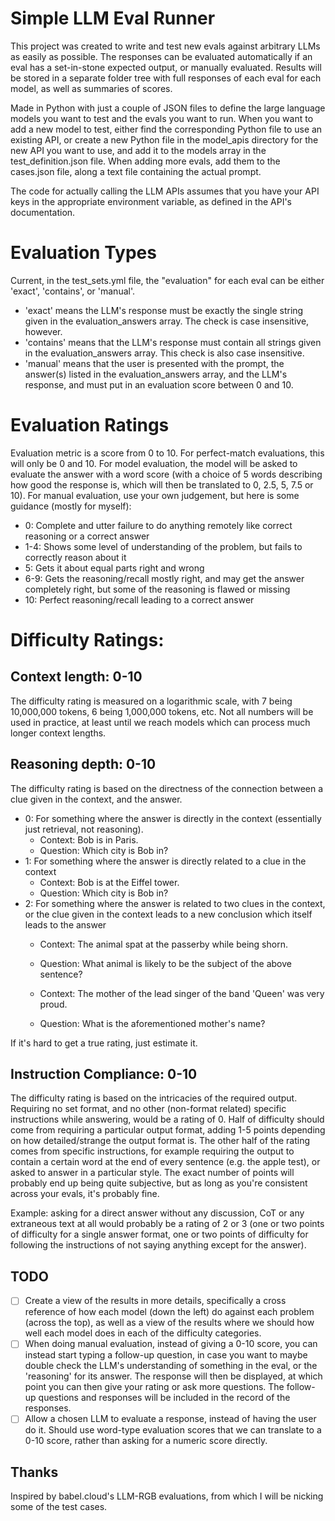 # Simple LLM Eval Runner

This project was created to write and test new evals against arbitrary LLMs as easily as possible. The responses can be evaluated automatically if an eval has a set-in-stone expected output, or manually evaluated. Results will be stored in a separate folder tree with full responses of each eval for each model, as well as summaries of scores.

Made in Python with just a couple of JSON files to define the large language models you want to test and the evals you want to run. When you want to add a new model to test, either find the corresponding Python file to use an existing API, or create a new Python file in the model_apis directory for the new API you want to use, and add it to the models array in the test_definition.json file. When adding more evals, add them to the cases.json file, along a text file containing the actual prompt.

The code for actually calling the LLM APIs assumes that you have your API keys in the appropriate environment variable, as defined in the API's documentation.

# Evaluation Types

Current, in the test_sets.yml file, the "evaluation" for each eval can be either 'exact', 'contains', or 'manual'.
- 'exact' means the LLM's response must be exactly the single string given in the evaluation_answers array. The check is case insensitive, however.
- 'contains' means that the LLM's response must contain all strings given in the evaluation_answers array. This check is also case insensitive.
- 'manual' means that the user is presented with the prompt, the answer(s) listed in the evaluation_answers array, and the LLM's response, and must put in an evaluation score between 0 and 10.

# Evaluation Ratings

Evaluation metric is a score from 0 to 10. For perfect-match evaluations, this will only be 0 and 10. For model evaluation, the model will be asked to evaluate the answer with a word score (with a choice of 5 words describing how good the response is, which will then be translated to 0, 2.5, 5, 7.5 or 10). For manual evaluation, use your own judgement, but here is some guidance (mostly for myself):
- 0: Complete and utter failure to do anything remotely like correct reasoning or a correct answer
- 1-4: Shows some level of understanding of the problem, but fails to correctly reason about it
- 5: Gets it about equal parts right and wrong
- 6-9: Gets the reasoning/recall mostly right, and may get the answer completely right, but some of the reasoning is flawed or missing
- 10: Perfect reasoning/recall leading to a correct answer

# Difficulty Ratings:

## Context length: 0-10
The difficulty rating is measured on a logarithmic scale, with 7 being 10,000,000 tokens, 6 being 1,000,000 tokens, etc. Not all numbers will be used in practice, at least until we reach models which can process much longer context lengths.

## Reasoning depth: 0-10
The difficulty rating is based on the directness of the connection between a clue given in the context, and the answer. 
- 0: For something where the answer is directly in the context (essentially just retrieval, not reasoning).
    - Context: Bob is in Paris.
    - Question: Which city is Bob in?
- 1: For something where the answer is directly related to a clue in the context
    - Context: Bob is at the Eiffel tower.
    - Question: Which city is Bob in?
- 2: For something where the answer is related to two clues in the context, or the clue given in the context leads to a new conclusion which itself leads to the answer
    - Context: The animal spat at the passerby while being shorn.
    - Question: What animal is likely to be the subject of the above sentence?
    
    - Context: The mother of the lead singer of the band 'Queen' was very proud.
    - Question: What is the aforementioned mother's name?

If it's hard to get a true rating, just estimate it.

## Instruction Compliance: 0-10
The difficulty rating is based on the intricacies of the required output. Requiring no set format, and no other (non-format related) specific instructions while answering, would be a rating of 0. Half of difficulty should come from requiring a particular output format, adding 1-5 points depending on how detailed/strange the output format is. The other half of the rating comes from specific instructions, for example requiring the output to contain a certain word at the end of every sentence (e.g. the apple test), or asked to answer in a particular style. The exact number of points will probably end up being quite subjective, but as long as you're consistent across your evals, it's probably fine.

Example: asking for a direct answer without any discussion, CoT or any extraneous text at all would probably be a rating of 2 or 3 (one or two points of difficulty for a single answer format, one or two points of difficulty for following the instructions of not saying anything except for the answer).

## TODO
- [ ] Create a view of the results in more details, specifically a cross reference of how each model (down the left) do against each problem (across the top), as well as a view of the results where we should how well each model does in each of the difficulty categories.
- [ ] When doing manual evaluation, instead of giving a 0-10 score, you can instead start typing a follow-up question, in case you want to maybe double check the LLM's understanding of something in the eval, or the 'reasoning' for its answer. The response will then be displayed, at which point you can then give your rating or ask more questions. The follow-up questions and responses will be included in the record of the responses.
- [ ] Allow a chosen LLM to evaluate a response, instead of having the user do it. Should use word-type evaluation scores that we can translate to a 0-10 score, rather than asking for a numeric score directly.

## Thanks

Inspired by babel.cloud's LLM-RGB evaluations, from which I will be nicking some of the test cases.
